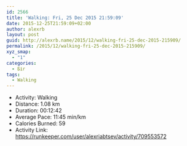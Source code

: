 ```yaml
---
id: 2566
title: 'Walking: Fri, 25 Dec 2015 21:59:09'
date: 2015-12-25T21:59:09+02:00
author: alexrb
layout: post
guid: http://alexrb.name/2015/12/walking-fri-25-dec-2015-215909/
permalink: /2015/12/walking-fri-25-dec-2015-215909/
xyz_smap:
  - "1"
categories:
  - Біг
tags:
  - Walking
---
```

<ul class="rk-list">
  <li class="rk-activity">
    Activity: Walking
  </li>
  <li class="rk-distance">
    Distance: 1.08 km
  </li>
  <li class="rk-duration">
    Duration: 00:12:42
  </li>
  <li class="rk-avg-pace">
    Average Pace: 11:45 min/km
  </li>
  <li class="rk-calories">
    Calories Burned: 59
  </li>
  <li class="rk-activity-link">
    Activity Link: <a href="https://runkeeper.com/user/alexriabtsev/activity/709553572">https://runkeeper.com/user/alexriabtsev/activity/709553572</a>
  </li>
</ul>